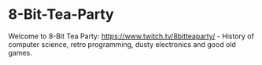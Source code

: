 # 8-Bit-Tea-Party
Welcome to 8-Bit Tea Party: https://www.twitch.tv/8bitteaparty/ - History of computer science, retro programming, dusty electronics and good old games.
